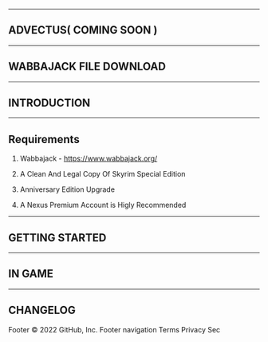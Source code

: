 ------------------------
ADVECTUS( COMING SOON )
------------------------
------------------------
 WABBAJACK FILE DOWNLOAD
------------------------


------------
INTRODUCTION
------------
------------
Requirements
------------
1. Wabbajack - https://www.wabbajack.org/

2. A Clean And Legal Copy Of Skyrim Special Edition

3. Anniversary Edition Upgrade

4. A Nexus Premium Account is Higly Recommended


---------------
GETTING STARTED
---------------
-------
IN GAME
-------
---------
CHANGELOG
---------
Footer
© 2022 GitHub, Inc.
Footer navigation
Terms
Privacy
Sec
